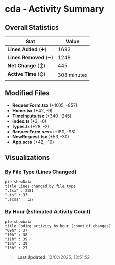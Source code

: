 # cda - Activity Summary 

## Overall Statistics

| Stat                   | Value                                                             |
| ---------------------- | ----------------------------------------------------------------- |
| **Lines Added** (➕)   | 1693                                          |
| **Lines Removed** (➖) | 1248                                        |
| **Net Change** (↕)    | 445                |
| **Active Time** (⌚)   | 308 minutes |


## Modified Files
- **RequestForm.tsx** (+1005, -857)
- **Home.tsx** (+42, -9)
- **TimeInputs.tsx** (+340, -245)
- **index.ts** (+3, -0)
- **types.ts** (+28, -2)
- **RequestForm.scss** (+180, -95)
- **NewRequest.tsx** (+53, -30)
- **App.scss** (+42, -10)

## Visualizations

### By File Type (Lines Changed)

```mermaid
pie showData
title Lines changed by file type
".tsx" : 2581
".ts" : 33
".scss" : 327
```

### By Hour (Estimated Activity Count)

```mermaid
pie showData
title Coding activity by hour (count of changes)
"09h" : 37
"10h" : 38
"11h" : 39
"12h" : 39
"13h" : 27
```


> **Last Updated:** 12/02/2025, 13:51:52